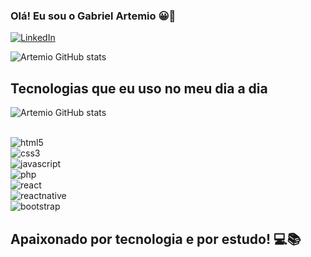 ### Olá! Eu sou o Gabriel Artemio 😀🤙

[![LinkedIn](https://img.shields.io/badge/LinkedIn-0077B5?style=for-the-badge&logo=linkedin&logoColor=white)](https://www.linkedin.com/in/gabriel-h-artemio-ferreira-4a788a169/)

![Artemio GitHub stats](https://github-readme-stats.vercel.app/api?username=gabriel-artemio&show_icons=true&theme=dark)

## Tecnologias que eu uso no meu dia a dia

![Artemio GitHub stats](https://github-readme-stats.vercel.app/api/top-langs/?username=gabriel-artemio&theme=black-green)

<div style="display: inline_block"><br/>
    <img alt="html5" src="https://img.shields.io/badge/HTML5-E34F26?style=for-the-badge&logo=html5&logoColor=white" />
</div>

<div style="display: inline_block">
    <img alt="css3" src="https://img.shields.io/badge/CSS3-1572B6?style=for-the-badge&logo=css3&logoColor=white" />
</div>

<div style="display: inline_block">
    <img alt="javascript" src="https://img.shields.io/badge/JavaScript-323330?style=for-the-badge&logo=javascript&logoColor=F7DF1E" />
</div>

<div style="display: inline_block">
    <img alt="php" src="https://img.shields.io/badge/PHP-777BB4?style=for-the-badge&logo=php&logoColor=white" />
</div>

<div style="display: inline_block">
    <img alt="react" src="https://img.shields.io/badge/React-20232A?style=for-the-badge&logo=react&logoColor=61DAFB" />
</div>

<div style="display: inline_block">
    <img alt="reactnative" src="https://img.shields.io/badge/React_Native-20232A?style=for-the-badge&logo=react&logoColor=61DAFB" />
</div>

<div style="display: inline_block">
    <img alt="bootstrap" src="https://img.shields.io/badge/Bootstrap-563D7C?style=for-the-badge&logo=bootstrap&logoColor=white" />
</div>

## Apaixonado por tecnologia e por estudo! 💻📚
